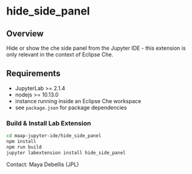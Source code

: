 # hide_side_panel

## Overview
Hide or show the che side panel from the Jupyter IDE - this extension is only relevant in the context of Eclipse Che.

## Requirements
* JupyterLab >= 2.1.4
* nodejs >= 10.13.0
* instance running inside an Eclipse Che workspace
* see `package.json` for package dependencies

### Build & Install Lab Extension
```bash
cd maap-jupyter-ide/hide_side_panel
npm install
npm run build
jupyter labextension install hide_side_panel
```

Contact: Maya Debellis (JPL)